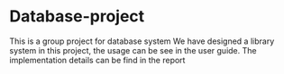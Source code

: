 # Database-project
This is a group project for database system
We have designed a library system in this project, the usage can be see in the user guide. The implementation details can be find in the report

